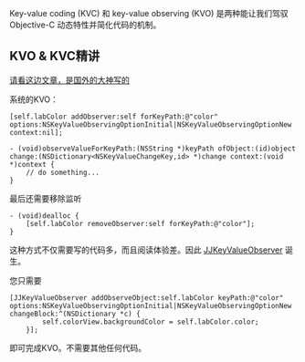 Key-value coding (KVC) 和 key-value observing (KVO) 是两种能让我们驾驭 Objective-C 动态特性并简化代码的机制。

## KVO & KVC精讲

[请看这边文章，是国外的大神写的](https://www.objccn.io/issue-7-3/)

系统的KVO：

```
[self.labColor addObserver:self forKeyPath:@"color" options:NSKeyValueObservingOptionInitial|NSKeyValueObservingOptionNew context:nil];
```

```
- (void)observeValueForKeyPath:(NSString *)keyPath ofObject:(id)object change:(NSDictionary<NSKeyValueChangeKey,id> *)change context:(void *)context {
	// do something...
}
```

最后还需要移除监听

```
- (void)dealloc {
    [self.labColor removeObserver:self forKeyPath:@"color"];
}
```

这种方式不仅需要写的代码多，而且阅读体验差。因此 [JJKeyValueObserver](https://github.com/JRJian/KVOHelper) 诞生。

您只需要

```
[JJKeyValueObserver addObserveObject:self.labColor keyPath:@"color" options:NSKeyValueObservingOptionInitial|NSKeyValueObservingOptionNew changeBlock:^(NSDictionary *c) {
        self.colorView.backgroundColor = self.labColor.color;
    }];
```

即可完成KVO。不需要其他任何代码。